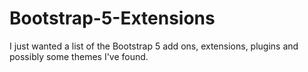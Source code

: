 # Bootstrap-5-Extensions
I just wanted a list of the Bootstrap 5 add ons, extensions, plugins and possibly some themes I've found.
